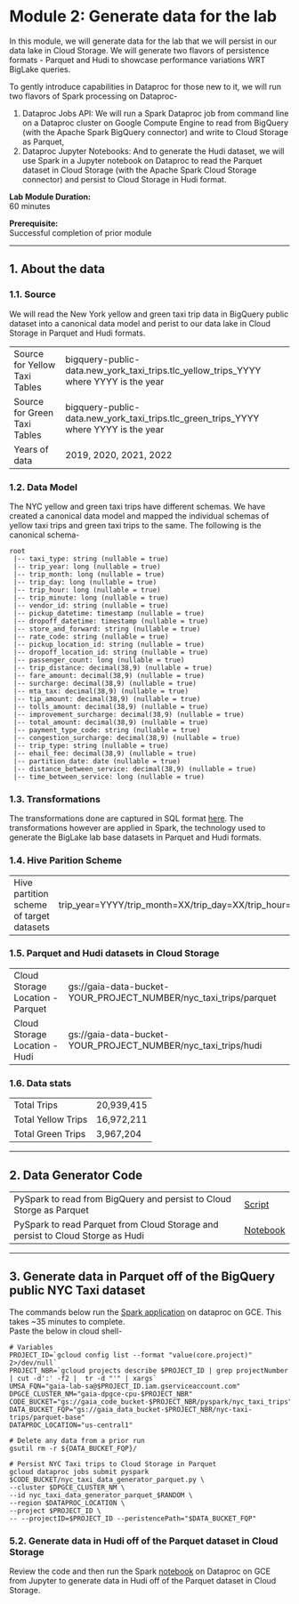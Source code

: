 # Module 2: Generate data for the lab

In this module, we will generate data for the lab that we will persist in our data lake in Cloud Storage. We will generate two flavors of persistence formats - Parquet and Hudi to showcase performance variations WRT BigLake queries. 

To gently introduce capabilities in Dataproc for those new to it, we will run two flavors of Spark processing on Dataproc-
1. Dataproc Jobs API: We will run a Spark Dataproc job from command line on a Dataproc cluster on Google Compute Engine to read from BigQuery (with the Apache Spark BigQuery connector) and write to Cloud Storage as Parquet,
2. Dataproc Jupyter Notebooks: And to generate the Hudi dataset, we will use Spark in a Jupyter notebook on Dataproc to read the Parquet dataset in Cloud Storage (with the Apache Spark Cloud Storage connector) and persist to Cloud Storage in Hudi format. 
   
**Lab Module Duration:** <br>
60 minutes 

**Prerequisite:** <br>
Successful completion of prior module

<hr>

## 1. About the data

### 1.1. Source
We will read the New York yellow and green taxi trip data in BigQuery public dataset into a canonical data model and perist to our data lake in Cloud Storage in Parquet and Hudi formats. 

|  |  |
| -- |:--- |
| Source for Yellow Taxi Tables |  bigquery-public-data.new_york_taxi_trips.tlc_yellow_trips_YYYY where YYYY is the year |
| Source for  Green Taxi Tables |  bigquery-public-data.new_york_taxi_trips.tlc_green_trips_YYYY where YYYY is the year  |
| Years of data | 2019, 2020, 2021, 2022 |


### 1.2. Data Model 

The NYC yellow and green taxi trips have different schemas. We have created a canonical data model and mapped the individual schemas of yellow taxi trips and green taxi trips to the same.
The following is the canonical schema-
```
root
 |-- taxi_type: string (nullable = true)
 |-- trip_year: long (nullable = true)
 |-- trip_month: long (nullable = true)
 |-- trip_day: long (nullable = true)
 |-- trip_hour: long (nullable = true)
 |-- trip_minute: long (nullable = true)
 |-- vendor_id: string (nullable = true)
 |-- pickup_datetime: timestamp (nullable = true)
 |-- dropoff_datetime: timestamp (nullable = true)
 |-- store_and_forward: string (nullable = true)
 |-- rate_code: string (nullable = true)
 |-- pickup_location_id: string (nullable = true)
 |-- dropoff_location_id: string (nullable = true)
 |-- passenger_count: long (nullable = true)
 |-- trip_distance: decimal(38,9) (nullable = true)
 |-- fare_amount: decimal(38,9) (nullable = true)
 |-- surcharge: decimal(38,9) (nullable = true)
 |-- mta_tax: decimal(38,9) (nullable = true)
 |-- tip_amount: decimal(38,9) (nullable = true)
 |-- tolls_amount: decimal(38,9) (nullable = true)
 |-- improvement_surcharge: decimal(38,9) (nullable = true)
 |-- total_amount: decimal(38,9) (nullable = true)
 |-- payment_type_code: string (nullable = true)
 |-- congestion_surcharge: decimal(38,9) (nullable = true)
 |-- trip_type: string (nullable = true)
 |-- ehail_fee: decimal(38,9) (nullable = true)
 |-- partition_date: date (nullable = true)
 |-- distance_between_service: decimal(38,9) (nullable = true)
 |-- time_between_service: long (nullable = true)

```

### 1.3. Transformations 

The transformations done are captured in SQL format [here](../01-scirpts/bqsql/export_taxi_trips.sql).
The transformations however are applied in Spark, the technology used to generate the BigLake lab base datasets in Parquet and Hudi formats. 

### 1.4. Hive Parition Scheme

|  |  |
| -- |:--- |
| Hive partition scheme of target datasets |trip_year=YYYY/trip_month=XX/trip_day=XX/trip_hour=XX/trip_minute=XX|


### 1.5. Parquet and Hudi datasets in Cloud Storage

|  |  |
| -- |:--- |
| Cloud Storage Location - Parquet | gs://gaia-data-bucket-YOUR_PROJECT_NUMBER/nyc_taxi_trips/parquet|
| Cloud Storage Location - Hudi | gs://gaia-data-bucket-YOUR_PROJECT_NUMBER/nyc_taxi_trips/hudi|

### 1.6. Data stats

|  |  |
| -- |:--- |
| Total Trips | 20,939,415 |
| Total Yellow Trips | 16,972,211 |
| Total Green Trips | 3,967,204 |

<hr>

## 2. Data Generator Code

|  |  |
| -- |:--- |
| PySpark to read from BigQuery and persist to Cloud Storge as Parquet  | [Script](../01-scripts/pyspark/nyc_taxi_trips/nyc_taxi_data_generator_parquet.py) |
| PySpark to read Parquet from Cloud Storage and persist to Cloud Storge as Hudi  | [Notebook](../02-notebooks/nyc_taxi_trips/nyc_taxi_hudi_data_generator.ipynb) |

<hr>

## 3. Generate data in Parquet off of the BigQuery public NYC Taxi dataset

The commands below run the [Spark application](../01-scripts/pyspark/nyc_taxi_trips/nyc_taxi_data_generator_parquet.py) on dataproc on GCE. This takes ~35 minutes to complete.<br>
Paste the below in cloud shell-
```
# Variables
PROJECT_ID=`gcloud config list --format "value(core.project)" 2>/dev/null`
PROJECT_NBR=`gcloud projects describe $PROJECT_ID | grep projectNumber | cut -d':' -f2 |  tr -d "'" | xargs`
UMSA_FQN="gaia-lab-sa@$PROJECT_ID.iam.gserviceaccount.com"
DPGCE_CLUSTER_NM="gaia-dpgce-cpu-$PROJECT_NBR"
CODE_BUCKET="gs://gaia_code_bucket-$PROJECT_NBR/pyspark/nyc_taxi_trips"
DATA_BUCKET_FQP="gs://gaia_data_bucket-$PROJECT_NBR/nyc-taxi-trips/parquet-base"
DATAPROC_LOCATION="us-central1"

# Delete any data from a prior run
gsutil rm -r ${DATA_BUCKET_FQP}/

# Persist NYC Taxi trips to Cloud Storage in Parquet
gcloud dataproc jobs submit pyspark $CODE_BUCKET/nyc_taxi_data_generator_parquet.py \
--cluster $DPGCE_CLUSTER_NM \
--id nyc_taxi_data_generator_parquet_$RANDOM \
--region $DATAPROC_LOCATION \
--project $PROJECT_ID \
-- --projectID=$PROJECT_ID --peristencePath="$DATA_BUCKET_FQP" 

```

### 5.2. Generate data in Hudi off of the Parquet dataset in Cloud Storage

Review the code and then run the Spark [notebook](../02-notebooks/nyc_taxi_trips/nyc_taxi_hudi_data_generator.ipynb) on Dataproc on GCE from Jupyter to generate data in Hudi off of the Parquet dataset in Cloud Storage.<br>



